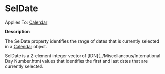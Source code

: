 




<h1 class="heading"><span class="name">SelDate</span></h1>

Applies To: [Calendar](../a-z/calendar.md)


**Description**


The SelDate property identifies the range of dates that is currently selected in a [Calendar](../a-z/calendar.md) object.


SelDate is a 2-element integer vector of [IDN](../Miscellaneous/International Day Number.htm) values that identifies the first and last dates that are currently selected.



